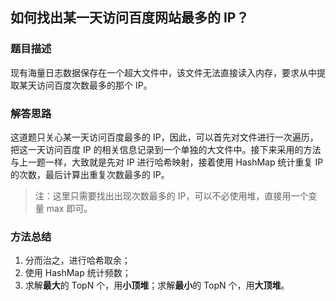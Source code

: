 ## 如何找出某一天访问百度网站最多的 IP？

### 题目描述

现有海量日志数据保存在一个超大文件中，该文件无法直接读入内存，要求从中提取某天访问百度次数最多的那个 IP。

### 解答思路

这道题只关心某一天访问百度最多的 IP，因此，可以首先对文件进行一次遍历，把这一天访问百度 IP 的相关信息记录到一个单独的大文件中。接下来采用的方法与上一题一样，大致就是先对 IP 进行哈希映射，接着使用 HashMap 统计重复 IP 的次数，最后计算出重复次数最多的 IP。

> 注：这里只需要找出出现次数最多的 IP，可以不必使用堆，直接用一个变量 max 即可。

### 方法总结

1. 分而治之，进行哈希取余；
2. 使用 HashMap 统计频数；
3. 求解**最大**的 TopN 个，用**小顶堆**；求解**最小**的 TopN 个，用**大顶堆**。